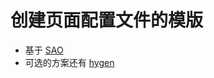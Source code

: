 # 创建页面配置文件的模版

* 基于 [SAO](https://github.com/saojs/sao)
* 可选的方案还有 [hygen](https://github.com/jondot/hygen)